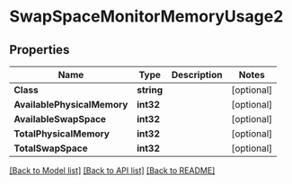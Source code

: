 # SwapSpaceMonitorMemoryUsage2

## Properties
Name | Type | Description | Notes
------------ | ------------- | ------------- | -------------
**Class** | **string** |  | [optional] 
**AvailablePhysicalMemory** | **int32** |  | [optional] 
**AvailableSwapSpace** | **int32** |  | [optional] 
**TotalPhysicalMemory** | **int32** |  | [optional] 
**TotalSwapSpace** | **int32** |  | [optional] 

[[Back to Model list]](../README.md#documentation-for-models) [[Back to API list]](../README.md#documentation-for-api-endpoints) [[Back to README]](../README.md)


